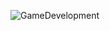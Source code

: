 ![GameDevelopment](https://user-images.githubusercontent.com/60680749/145427763-55ea1217-ee06-47ee-8164-eec9dbfe38d2.gif)

